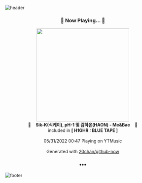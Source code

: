 ![header](https://capsule-render.vercel.app/api?type=wave&height=170&section=header&text=Hi.%20I'm%20SHIFT&fontColor=090707&fontAlignX=45&fontAlignY=65&fontSize=100)

<h3 align="center">🎵 Now Playing... 🎵</h3>
<p align="center">
  <a href="https://music.youtube.com/watch?v=T13IcJTSS14">
    <img width="300" src="https://lh3.googleusercontent.com/tEn_6ID5ENGsEnWTNSuMmMuxmH-1Q2PqN5kdsoTQxj0h_SCiZHfYxcMhNq-6mPxIM5rv7lAtZbUPG-A">
  </a>
  <br>
  🎵&nbsp&nbsp&nbsp <b>Sik-K(식케이), pH-1 및 김하온(HAON) - Me&Bae</b> &nbsp&nbsp&nbsp🎵
  <br>
  included in <b>[ H1GHR : BLUE TAPE ]</b>
  
  <br />
  <br />
  05/31/2022 00:47 Playing on YTMusic
  <br />
  <br />
  Generated with <a href="https://github.com/20chan/github-now">20chan/github-now</a>
</p>

<h3 align="center">•••</h3>

![footer](https://capsule-render.vercel.app/api?type=wave&height=150&section=footer)
